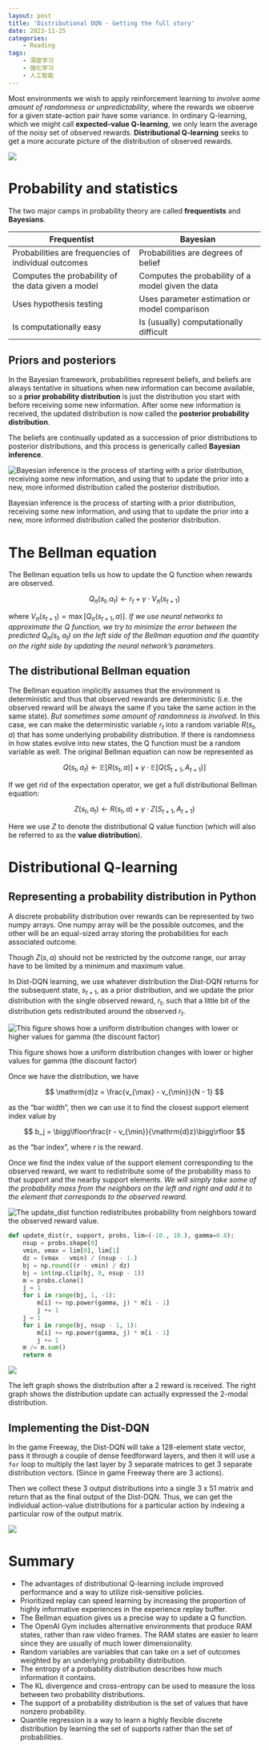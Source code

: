 ```yaml
---
layout: post
title: 'Distributional DQN - Getting the full story'
date: 2023-11-25
categories:
    - Reading
tags:
    - 深度学习
    - 强化学习
    - 人工智能
---
```


Most environments we wish to apply reinforcement learning to *involve some amount of randomness or unpredictability*, where the rewards we observe for a given state-action pair have some variance. In ordinary Q-learning, which we might call **expected-value Q-learning**, we only learn the average of the noisy set of observed rewards. **Distributional Q-learning** seeks to get a more accurate picture of the distribution of observed rewards.

![](/assets/images/2023-11-25-distributional-dqn/dqn-vs-distributional-dqn.png)

# Probability and statistics

The two major camps in probability theory are called **frequentists** and **Bayesians**. 

| Frequentist | Bayesian |
| --- | --- |
| Probabilities are frequencies of individual outcomes | Probabilities are degrees of belief |
| Computes the probability of the data given a model | Computes the probability of a model given the data |
| Uses hypothesis testing | Uses parameter estimation or model comparison |
| Is computationally easy | Is (usually) computationally difficult |

## Priors and posteriors

In the Bayesian framework, probabilities represent beliefs, and beliefs are always tentative in situations when new information can become available, so a **prior probability distribution** is just the distribution you start with before receiving some new information. After some new information is received, the updated distribution is now called the **posterior probability distribution**.

The beliefs are continually updated as a succession of prior distributions to posterior distributions, and this process is generically called **Bayesian inference**.

![Bayesian inference is the process of starting with a prior distribution, receiving some new information, and using that to update the prior into a new, more informed distribution called the posterior distribution.](/assets/images/2023-11-25-distributional-dqn/bayesian-inference.png)

Bayesian inference is the process of starting with a prior distribution, receiving some new information, and using that to update the prior into a new, more informed distribution called the posterior distribution.

# The Bellman equation

The Bellman equation tells us how to update the Q function when rewards are observed.

$$
Q_\pi(s_t, a_t) \gets r_t + \gamma \cdot V_\pi(s_{t+1})
$$

where $V_\pi(s_{t+1}) = \max [Q_\pi(s_{t+1}, a)]$. *If we use neural networks to approximate the Q function, we try to minimize the error between the predicted $Q_\pi(s_t, a_t)$ on the left side of the Bellman equation and the quantity on the right side by updating the neural network’s parameters.*

## The distributional Bellman equation

The Bellman equation implicitly assumes that the environment is deterministic and thus that observed rewards are deterministic (i.e. the observed reward will be always the same if you take the same action in the same state). *But sometimes some amount of randomness is involved*. In this case, we can make the deterministic variable $r_t$ into a random variable $R(s_t, a)$ that has some underlying probability distribution. If there is randomness in how states evolve into new states, the Q function must be a random variable as well. The original Bellman equation can now be represented as

$$
Q(s_t, a_t) \gets \mathbb{E}[R(s_t, a)] + \gamma \cdot \mathbb{E}[Q(S_{t+1}, A_{t+1})]
$$

If we get rid of the expectation operator, we get a full distributional Bellman equation:

$$
Z(s_t, a_t) \gets R(s_t, a) + \gamma \cdot Z(S_{t+1}, A_{t+1})
$$

Here we use $Z$ to denote the distributional Q value function (which will also be referred to as the **value distribution**).

# Distributional Q-learning

## Representing a probability distribution in Python

A discrete probability distribution over rewards can be represented by two numpy arrays. One numpy array will be the possible outcomes, and the other will be an equal-sized array storing the probabilities for each associated outcome.

Though $Z(s, a)$ should not be restricted by the outcome range, our array have to be limited by a minimum and maximum value.

In Dist-DQN learning, we use whatever distribution the Dist-DQN returns for the subsequent state, $s_{t+1}$, as a prior distribution, and we update the prior distribution with the single observed reward, $r_t$, such that a little bit of the distribution gets redistributed around the observed $r_t$.

![This figure shows how a uniform distribution changes with lower or higher values for gamma (the discount factor)](/assets/images/2023-11-25-distributional-dqn/uniform-distribution-changes.png)

This figure shows how a uniform distribution changes with lower or higher values for gamma (the discount factor)

Once we have the distribution, we have

$$
\mathrm{d}z = \frac{v_{\max} - v_{\min}}{N - 1}
$$

as the “bar width”, then we can use it to find the closest support element index value by

$$
b_j = \bigg\lfloor\frac{r - v_{\min}}{\mathrm{d}z}\bigg\rfloor
$$

as the “bar index”, where $r$ is the reward.

Once we find the index value of the support element corresponding to the observed reward, we want to redistribute some of the probability mass to that support and the nearby support elements. *We will simply take some of the probability mass from the neighbors on the left and right and add it to the element that corresponds to the observed reward.*

![The `update_dist` function redistributes probability from neighbors toward the observed reward value.](/assets/images/2023-11-25-distributional-dqn/update-dist.png)


```python
def update_dist(r, support, probs, lim=(-10., 10.), gamma=0.8):
    nsup = probs.shape[0]
    vmin, vmax = lim[0], lim[1]
    dz = (vmax - vmin) / (nsup - 1.)
    bj = np.round((r - vmin) / dz)
    bj = int(np.clip(bj, 0, nsup - 1))
    m = probs.clone()
    j = 1
    for i in range(bj, 1, -1):
        m[i] += np.power(gamma, j) * m[i - 1]
        j += 1
    j = 1
    for i in range(bj, nsup - 1, 1):
        m[i] += np.power(gamma, j) * m[i - 1]
        j += 1
    m /= m.sum()
    return m
```

![](/assets/images/2023-11-25-distributional-dqn/update-dist2.png)

The left graph shows the distribution after a 2 reward is received. The right graph shows the distribution update can actually expressed the 2-modal distribution.

## Implementing the Dist-DQN

In the game Freeway, the Dist-DQN will take a 128-element state vector, pass it through a couple of dense feedforward layers, and then it will use a `for` loop to multiply the last layer by 3 separate matrices to get 3 separate distribution vectors. (Since in game Freeway there are 3 actions).

Then we collect these 3 output distributions into a single 3 x 51 matrix and return that as the final output of the Dist-DQN. Thus, we can get the individual action-value distributions for a particular action by indexing a particular row of the output matrix.

![](/assets/images/2023-11-25-distributional-dqn/distributional-dqn.png)

# Summary

- The advantages of distributional Q-learning include improved performance and a way to utilize risk-sensitive policies.
- Prioritized replay can speed learning by increasing the proportion of highly informative experiences in the experience replay buffer.
- The Bellman equation gives us a precise way to update a Q function.
- The OpenAI Gym includes alternative environments that produce RAM states, rather than raw video frames. The RAM states are easier to learn since they are usually of much lower dimensionality.
- Random variables are variables that can take on a set of outcomes weighted by an underlying probability distribution.
- The entropy of a probability distribution describes how much information it contains.
- The KL divergence and cross-entropy can be used to measure the loss between two probability distributions.
- The support of a probability distribution is the set of values that have nonzero probability.
- Quantile regression is a way to learn a highly flexible discrete distribution by learning the set of supports rather than the set of probabilities.